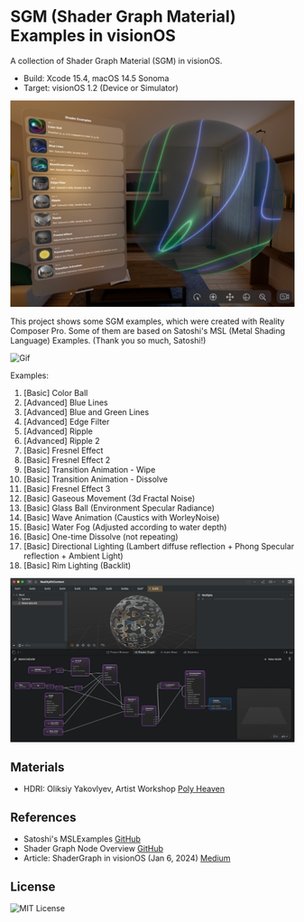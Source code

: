 # SGM (Shader Graph Material) Examples in visionOS

A collection of Shader Graph Material (SGM) in visionOS.

- Build: Xcode 15.4, macOS 14.5 Sonoma
- Target: visionOS 1.2 (Device or Simulator)

![Image](assets/ss01.jpg)

This project shows some SGM examples, which were created with Reality Composer Pro.
Some of them are based on Satoshi's MSL (Metal Shading Language) Examples. (Thank you so much, Satoshi!)

![Gif](assets/mv720pshort.gif)

Examples:

1. [Basic] Color Ball
1. [Advanced] Blue Lines
1. [Advanced] Blue and Green Lines
1. [Advanced] Edge Filter
1. [Advanced] Ripple
1. [Advanced] Ripple 2
1. [Basic] Fresnel Effect
1. [Basic] Fresnel Effect 2
1. [Basic] Transition Animation - Wipe
1. [Basic] Transition Animation - Dissolve
1. [Basic] Fresnel Effect 3
1. [Basic] Gaseous Movement (3d Fractal Noise)
1. [Basic] Glass Ball (Environment Specular Radiance)
1. [Basic] Wave Animation (Caustics with WorleyNoise)
1. [Basic] Water Fog (Adjusted according to water depth)
1. [Basic] One-time Dissolve (not repeating)
1. [Basic] Directional Lighting (Lambert diffuse reflection + Phong Specular reflection + Ambient Light)
1. [Basic] Rim Lighting (Backlit)

![Image](assets/ss02.jpg)

<!--
## Examples
-->

<!-- Ex.01: -->
<!--
<details>
<summary> Ex.01: xxxx (Click to expand) </summary>

description...

description...

description...

</details>
-->

<!-- Ex.02: -->
<!--
<details>
<summary> Ex.02: xxxx (Click to expand) </summary>

description...

description...

description...

</details>
-->

## Materials

- HDRI: Oliksiy Yakovlyev, Artist Workshop [Poly Heaven](https://polyhaven.com/a/artist_workshop) 


## References

- Satoshi's MSLExamples [GitHub](https://github.com/satoshi0212/MSLExamples)
- Shader Graph Node Overview [GitHub](https://github.com/ynagatomo/evolution-Metal-ARKit-RealityKit-sheet)
- Article: ShaderGraph in visionOS (Jan 6, 2024) [Medium](https://levelup.gitconnected.com/shadergraph-in-visionos-45598e49626c)

## License

![MIT License](http://img.shields.io/badge/license-MIT-blue.svg?style=flat)
